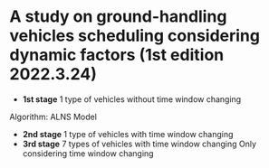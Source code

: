 # A study on ground-handling vehicles scheduling considering dynamic factors (1st edition 2022.3.24)

- **1st stage** 1 type of vehicles without time window changing 

Algorithm: ALNS
Model 

- **2nd stage** 1 type of vehicles with time window changing
- **3rd stage** 7 types of vehicles with time window changing
Only considering time window changing
